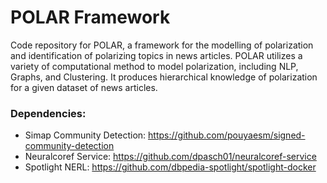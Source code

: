 # POLAR Framework

Code repository for POLAR, a framework for the modelling of polarization and identification of polarizing topics in news articles. POLAR utilizes a variety of computational method to model polarization, including NLP, Graphs, and Clustering. It produces hierarchical knowledge of polarization for a given dataset of news articles.

### Dependencies:
- Simap Community Detection: https://github.com/pouyaesm/signed-community-detection
- Neuralcoref Service:       https://github.com/dpasch01/neuralcoref-service
- Spotlight NERL:            https://github.com/dbpedia-spotlight/spotlight-docker
